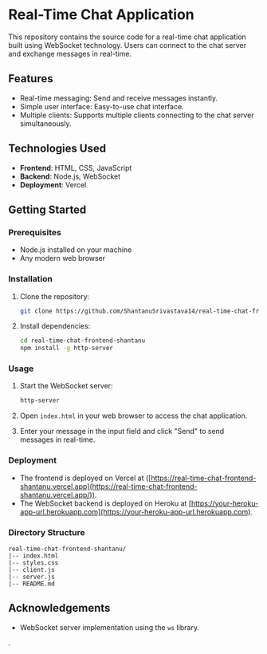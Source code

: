 # Real-Time Chat Application

This repository contains the source code for a real-time chat application built using WebSocket technology. Users can connect to the chat server and exchange messages in real-time.

## Features

- Real-time messaging: Send and receive messages instantly.
- Simple user interface: Easy-to-use chat interface.
- Multiple clients: Supports multiple clients connecting to the chat server simultaneously.

## Technologies Used

- **Frontend**: HTML, CSS, JavaScript
- **Backend**: Node.js, WebSocket
- **Deployment**: Vercel

## Getting Started

### Prerequisites

- Node.js installed on your machine
- Any modern web browser

### Installation

1. Clone the repository:

   ```bash
   git clone https://github.com/ShantanuSrivastava14/real-time-chat-frontend-shantanu.git
   ```

2. Install dependencies:

   ```bash
   cd real-time-chat-frontend-shantanu
   npm install -g http-server
   ```

### Usage

1. Start the WebSocket server:

   ```bash
   http-server
   ```

2. Open `index.html` in your web browser to access the chat application.

3. Enter your message in the input field and click "Send" to send messages in real-time.

### Deployment

- The frontend is deployed on Vercel at ([https://real-time-chat-frontend-shantanu.vercel.app](https://real-time-chat-frontend-shantanu.vercel.app/)).
- The WebSocket backend is deployed on Heroku at [https://your-heroku-app-url.herokuapp.com](https://your-heroku-app-url.herokuapp.com).

### Directory Structure

```
real-time-chat-frontend-shantanu/
|-- index.html
|-- styles.css
|-- client.js
|-- server.js
|-- README.md
```

## Acknowledgements

- WebSocket server implementation using the `ws` library.

.
